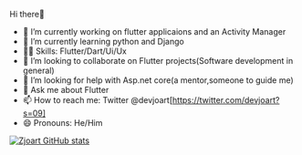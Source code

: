  Hi there🙂

- 🔭 I’m currently working on flutter applicaions and an Activity Manager
- 🌱 I’m currently learning python and Django 
- 🏋🏼 Skills: Flutter/Dart/Ui/Ux
- 👯 I’m looking to collaborate on Flutter projects(Software development in general)
- 🤔 I’m looking for help with Asp.net core(a mentor,someone to guide me)
- 💬 Ask me about Flutter
- 📫 How to reach me: Twitter @devjoart[https://twitter.com/devjoart?s=09]
- 😄 Pronouns: He/Him

[![Zjoart GitHub stats](https://github-readme-stats.vercel.app/api?username=zjoart)](https://github.com/anuraghazra/github-readme-stats)


